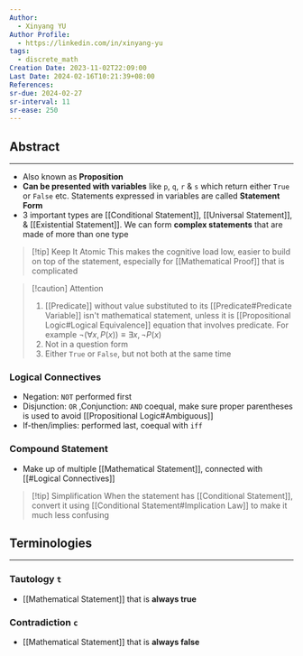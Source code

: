 ```yaml
---
Author:
  - Xinyang YU
Author Profile:
  - https://linkedin.com/in/xinyang-yu
tags:
  - discrete_math
Creation Date: 2023-11-02T22:09:00
Last Date: 2024-02-16T10:21:39+08:00
References: 
sr-due: 2024-02-27
sr-interval: 11
sr-ease: 250
---
```

## Abstract
---
- Also known as **Proposition** 
- **Can be presented with variables** like `p`, `q`, `r` & `s` which return either `True` or `False` etc. Statements expressed in variables are called **Statement Form**
- 3 important types are [[Conditional Statement]], [[Universal Statement]],  & [[Existential Statement]]. We can form **complex statements** that are made of more than one type

>[!tip] Keep It Atomic
>This makes the cognitive load low, easier to build on top of the statement, especially for [[Mathematical Proof]] that is complicated

>[!caution] Attention
>1. [[Predicate]] without value substituted to its [[Predicate#Predicate Variable]] isn't mathematical statement, unless it is [[Propositional Logic#Logical Equivalence]] equation that involves predicate. For example $\neg(\forall x, P(x)) \equiv \exists x, \neg P(x)$
>2. Not in a question form
>3. Either `True` or `False`, but not both at the same time


### Logical Connectives 
- Negation: `NOT` performed first
- Disjunction: `OR` ,Conjunction: `AND` coequal, make sure proper parentheses is used to avoid [[Propositional Logic#Ambiguous]]
- If-then/implies: performed last, coequal with `iff`

### Compound Statement
- Make up of multiple [[Mathematical Statement]], connected with [[#Logical Connectives]]

>[!tip] Simplification
>When the statement has [[Conditional Statement]], convert it using [[Conditional Statement#Implication Law]] to make it much less confusing



## Terminologies
---
### Tautology `t`
- [[Mathematical Statement]] that is **always true** 
### Contradiction `c`
- [[Mathematical Statement]] that is **always false**





